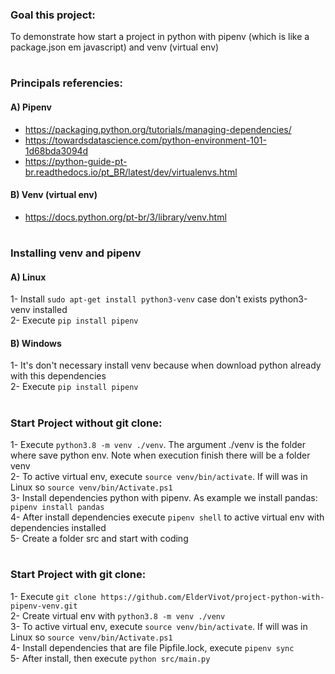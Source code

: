 ### Goal this project:
To demonstrate how start a project in python with pipenv (which is like a package.json em javascript) and venv (virtual env)
#

### Principals referencies:
#### A) Pipenv
- https://packaging.python.org/tutorials/managing-dependencies/
- https://towardsdatascience.com/python-environment-101-1d68bda3094d
- https://python-guide-pt-br.readthedocs.io/pt_BR/latest/dev/virtualenvs.html
#### B) Venv (virtual env)
- https://docs.python.org/pt-br/3/library/venv.html
#

### Installing venv and pipenv
#### A) Linux
1- Install `sudo apt-get install python3-venv` case don't exists python3-venv installed\
2- Execute `pip install pipenv`
#### B) Windows
1- It's don't necessary install venv because when download python already with this dependencies\
2- Execute `pip install pipenv`
#

### Start Project without git clone:
1- Execute `python3.8 -m venv ./venv`. The argument ./venv is the folder where save python env. Note when execution finish there will be a folder venv\
2- To active virtual env, execute `source venv/bin/activate`. If will was in Linux so `source venv/bin/Activate.ps1`\
3- Install dependencies python with pipenv. As example we install pandas: `pipenv install pandas`\
4- After install dependencies execute `pipenv shell` to active virtual env with dependencies installed\
5- Create a folder src and start with coding
#

### Start Project with git clone:
1- Execute `git clone https://github.com/ElderVivot/project-python-with-pipenv-venv.git`\
2- Create virtual env with `python3.8 -m venv ./venv`\
3- To active virtual env, execute `source venv/bin/activate`. If will was in Linux so `source venv/bin/Activate.ps1`\
4- Install dependencies that are file Pipfile.lock, execute `pipenv sync`\
5- After install, then execute `python src/main.py`

